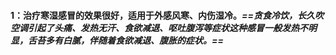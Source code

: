 #### 1：治疗寒湿感冒的效果很好，适用于外感风寒、内伤湿冷。*==贪食冷饮，长久吹空调引起了头痛、发热无汗、食欲减退、呕吐腹泻等症状这种感冒一般发热不明显，舌苔多有白腻，伴随着食欲减退、腹胀的症状。==*